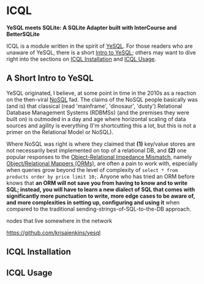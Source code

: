 


# ICQL

**YeSQL meets SQLite: A SQLite Adapter built with InterCourse and BetterSQLite**

ICQL is a module written in the spirit of [YeSQL](https://duckduckgo.com/?q=YeSQL&t=lm&ia=software). For
those readers who are unaware of YeSQL, there is a short [Intro to YeSQL](#a-short-intro-to-yesql); others
may want to dive right into the sections on [ICQL Installation](#icql-installation) and [ICQL
Usage](#icql-usage).

## A Short Intro to YeSQL

YeSQL originated, I believe, at some point in time in the 2010s as a reaction on the then-viral
[NoSQL](https://duckduckgo.com/?q=NoSQL&t=lm&ia=software) fad. The claims of the NoSQL people basically was
(and is) that classical (read 'mainframe', 'dinosaur', 'dusty') Relational Database Management Systems
(RDBMSs) (and the premises they were built on) is outmoded in a day and age where horizontal scaling of data
sources and agility is everything (I'm shortcutting this a lot, but this is not a primer on the Relational
Model or NoSQL).

Where NoSQL was right is where they claimed that **(1)** key/value stores are not necessarily best
implemented on top of a relational DB, and **(2)** one popular responses to the [Object-Relational Impedance
Mismatch](http://wiki.c2.com/?ObjectRelationalImpedanceMismatch), namely [Object/Relational Mappers
(ORMs)](https://en.wikipedia.org/wiki/Object-relational_mapping), are often a pain to work with, especially
when queries grow beyond the level of complexity of `select * from products order by price limit 10;`.
Anyone who has tried an ORM before knows that **an ORM will not save you from having to know and to write
SQL; instead, you will have to learn a new dialect of SQL that comes with significantly more punctuation to
write, more edge cases to be aware of, and more complexities in setting up, configuring and using it** when
compared to the traditional sending-strings-of-SQL-to-the-DB approach.



nodes that live somewhere in the network

https://github.com/krisajenkins/yesql

## ICQL Installation

## ICQL Usage
